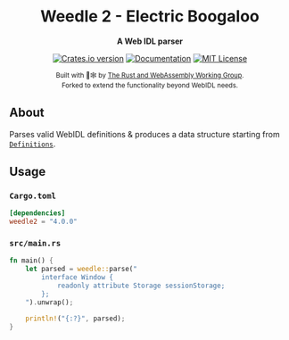 <div align="center">

  <h1>Weedle 2 - Electric Boogaloo</h1>

  <strong>A Web IDL parser</strong>

  <p>
    <a href="https://crates.io/crates/weedle2"><img src="https://img.shields.io/crates/v/weedle2.svg?style=flat-square" alt="Crates.io version" /></a>
    <a href="https://docs.rs/weedle2"><img src="https://img.shields.io/badge/docs-latest-blue.svg?style=flat-square" alt="Documentation" /></a>
    <a href="LICENSE"><img src="https://img.shields.io/crates/l/weedle2/2.0.0?style=flat-square" alt="MIT License" /></a>
  </p>

  <sub>
  Built with 🦀🕸 by <a href="https://rustwasm.github.io/">The Rust and WebAssembly Working Group</a>.
  <br>
  Forked to extend the functionality beyond WebIDL needs.
  </sub>
</div>

## About

Parses valid WebIDL definitions & produces a data structure starting from
[`Definitions`](https://docs.rs/weedle/latest/weedle/type.Definitions.html).

## Usage

### `Cargo.toml`

```toml
[dependencies]
weedle2 = "4.0.0"
```

### `src/main.rs`

```rust
fn main() {
    let parsed = weedle::parse("
        interface Window {
            readonly attribute Storage sessionStorage;
        };
    ").unwrap();

    println!("{:?}", parsed);
}
```
